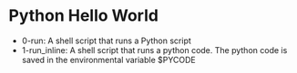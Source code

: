 # Python Hello World
* 0-run: A shell script that runs a Python script
* 1-run_inline: A shell script that runs a python code. The python code is saved in the environmental variable $PYCODE
